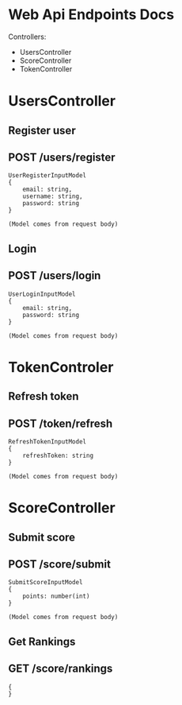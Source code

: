 # Web Api Endpoints Docs

Controllers:
* UsersController
* ScoreController
* TokenController

# UsersController

## Register user
## POST /users/register

```
UserRegisterInputModel
{
    email: string,
    username: string,
    password: string
}

(Model comes from request body)
```

## Login
## POST /users/login

```
UserLoginInputModel
{
    email: string,
    password: string
}

(Model comes from request body)
```

# TokenControler

## Refresh token
## POST /token/refresh

```
RefreshTokenInputModel
{
    refreshToken: string
}

(Model comes from request body)
```

# ScoreController

## Submit score
## POST /score/submit

```
SubmitScoreInputModel
{
    points: number(int)
}

(Model comes from request body)
```

## Get Rankings
## GET /score/rankings
```
{
}
```